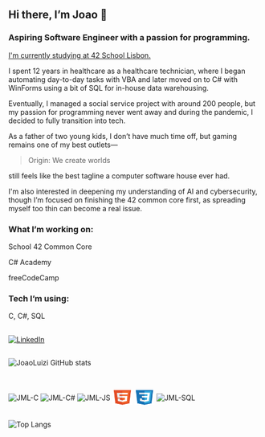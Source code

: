 ## Hi there, I’m Joao 👋
### Aspiring Software Engineer with a passion for programming.
<ins>I'm currently studying at 42 School Lisbon.

I spent 12 years in healthcare as a healthcare technician, where I began automating day-to-day tasks with VBA and later moved on to C# with WinForms using a bit of SQL for in-house data warehousing. 

Eventually, I managed a social service project with around 200 people, but my passion for programming never went away and during the pandemic, I decided to fully transition into tech. 

As a father of two young kids, I don’t have much time off, but gaming remains one of my best outlets—
>Origin: We create worlds

still feels like the best tagline a computer software house ever had. 

I'm also interested in deepening my understanding of AI and cybersecurity, though I’m focused on finishing the 42 common core first, as spreading myself too thin can become a real issue.

### What I’m working on:

School 42 Common Core

C# Academy

freeCodeCamp

### Tech I’m using:

C, C#, SQL

##

[![LinkedIn](https://img.shields.io/badge/LinkedIn-0077B5?style=for-the-badge&logo=linkedin&logoColor=whitedef)](https://www.linkedin.com/in/joao-luizi/)

##
  
![JoaoLuizi GitHub stats](https://github-readme-stats.vercel.app/api?username=joao-luizi&show_icons=true&theme=radical)

##

<div style="display: inline_block"><br>
  <img align="center" alt= "JML-C" height="30" width="40" src="https://cdn.jsdelivr.net/gh/devicons/devicon@latest/icons/c/c-original.svg">
  <img align="center" alt="JML-C#" height="30" width="40" src="https://cdn.jsdelivr.net/gh/devicons/devicon@latest/icons/csharp/csharp-original.svg">
    <img align="center" alt="JML-JS" height="30" width="40" src="https://cdn.jsdelivr.net/gh/devicons/devicon@latest/icons/javascript/javascript-original.svg">
  <img align="center" alt="JML-HTML" height="30" width="40" src="https://raw.githubusercontent.com/devicons/devicon/master/icons/html5/html5-original.svg">
  <img align="center" alt= "JML-CSS" height="30" width="40" src="https://raw.githubusercontent.com/devicons/devicon/master/icons/css3/css3-original.svg">
  <img align="center" alt="JML-SQL" height="30" width="40" src="https://cdn.jsdelivr.net/gh/devicons/devicon@latest/icons/azuresqldatabase/azuresqldatabase-original.svg">

</div>

##

![Top Langs](https://github-readme-stats.vercel.app/api/top-langs/?username=joao-luizi&theme=radical&layout=compact)

<!---
joao-luizi/joao-luizi is a ✨ special ✨ repository because its `README.md` (this file) appears on your GitHub profile.
You can click the Preview link to take a look at your changes.
--->
